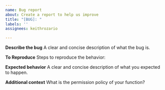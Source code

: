 ```yaml
---
name: Bug report
about: Create a report to help us improve
title: "[BUG]: "
labels: ''
assignees: keithrozario

---
```


**Describe the bug**
A clear and concise description of what the bug is.

**To Reproduce**
Steps to reproduce the behavior:

**Expected behavior**
A clear and concise description of what you expected to happen.

**Additional context**
What is the permission policy of your function?
